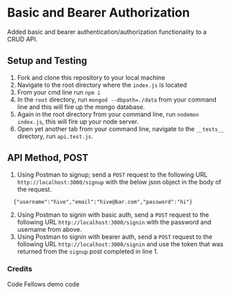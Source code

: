 # Basic and Bearer Authorization
Added basic and bearer authentication/authorization functionality to a CRUD API.

## Setup and Testing
1) Fork and clone this repository to your local machine
2) Navigate to the root directory where the `index.js` is located
3) From your cmd line run `npm i`
4) In the `root` directory, run `mongod --dbpath=./data` from your command line and this will fire up the mongo database.
5) Again in the root directory from your command line, run `nodemon index.js`, this will fire up your node server.
6) Open yet another tab from your command line, navigate to the `__tests__` directory, run `api.test.js`.

## API Method, POST
1) Using Postman to signup; send a `POST` request to the following URL `http://localhost:3000/signup` with the below json object in the body of the request.
```
  {"username":"hive","email":"hive@bar.com","password":"hi"}
```
2) Using Postman to signin with basic auth, send a `POST` request to the following URL `http://localhost:3000/signin` with the password and username from above.
3) Using Postman to signin with bearer auth, send a `POST` request to the following URL `http://localhost:3000/signin` and use the token that was returned from the `signup` post completed in line 1. 

### Credits
Code Fellows demo code
